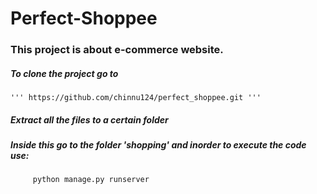 # Perfect-Shoppee
### This project is about e-commerce website.
##### To clone the project go to 
````
''' https://github.com/chinnu124/perfect_shoppee.git '''
````
##### Extract all the files to a certain folder
##### Inside this go to the folder 'shopping' and inorder to execute the code use:
````
     python manage.py runserver
````



